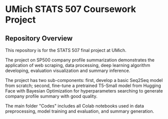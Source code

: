 # UMich STATS 507 Coursework Project

## Repository Overview
This repository is for the STATS 507 final project at UMich. 

The project on SP500 company profile summarization demonstrates the application of web scraping, data processing, deep learning algorithm developing, evaluation visualization and summary inference. 

The project has two sub-components: first, develop a basic Seq2Seq model from scratch; second, fine-tune a pretrained T5-Small model from Hugging Face with Bayesian Optimization for hyperparameters searching to generate company profile summary with good quality.

The main folder "Codes" includes all Colab notebooks used in data preprocessing, model training and evaluation, and summary generation. 

